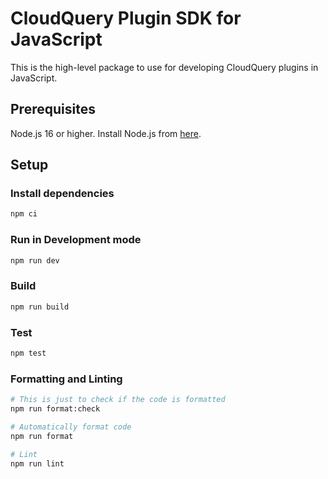 # CloudQuery Plugin SDK for JavaScript

This is the high-level package to use for developing CloudQuery plugins in JavaScript.

## Prerequisites

Node.js 16 or higher. Install Node.js from [here](https://nodejs.org/en/download/).

## Setup

### Install dependencies

```bash
npm ci
```

### Run in Development mode

```bash
npm run dev
```

### Build

```bash
npm run build
```

### Test

```bash
npm test
```

### Formatting and Linting

```bash
# This is just to check if the code is formatted
npm run format:check

# Automatically format code
npm run format

# Lint
npm run lint
 ```
